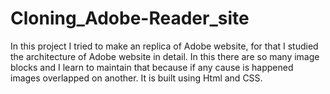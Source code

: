 # Cloning_Adobe-Reader_site
In this project I tried to make an replica of Adobe website, for that I studied the architecture of Adobe website in detail. In this there are so many image blocks and I learn to maintain that because if any cause is happened images overlapped on another. It is built using Html and CSS.
